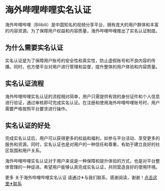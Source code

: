 # 海外哔哩哔哩实名认证

海外哔哩哔哩（Bilibili）是中国知名的视频分享平台，拥有庞大的用户群体和丰富的内容资源。为了保障用户权益和内容质量，海外哔哩哔哩推出了实名认证制度。

## 为什么需要实名认证

实名认证是为了保障用户账号的安全性和真实性，防止虚假账号和不良内容的传播。同时，也方便平台对用户进行管理和监督，提升整体的用户体验和内容质量。

## 实名认证流程

海外哔哩哔哩实名认证的流程相对简单，用户只需提供有效的身份证件和个人信息进行验证，通过审核即可完成实名认证。在注册和使用海外哔哩哔哩账号时，用户需要严格按照平台要求进行操作。

## 实名认证的好处

完成实名认证后，用户可以获得更多的权益和福利，如参与平台活动、享受更多的服务和资源。同时，实名认证也是对用户的一种信任和尊重，有助于建立良好的社区氛围和用户关系。

海外哔哩哔哩实名认证对于用户来说是一种保障和提升体验的方式，也是对平台整体管理的一种促进。希望用户能够认真完成实名认证，共同营造良好的使用环境。

更多 关于海外哔哩哔哩实名认证 请通过✈与我们联系，感谢阅读，谢谢！[点击这里✈联系](https://t.me/LM999bot)